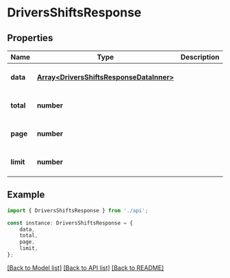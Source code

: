 # DriversShiftsResponse


## Properties

Name | Type | Description | Notes
------------ | ------------- | ------------- | -------------
**data** | [**Array&lt;DriversShiftsResponseDataInner&gt;**](DriversShiftsResponseDataInner.md) |  | [optional] [default to undefined]
**total** | **number** |  | [optional] [default to undefined]
**page** | **number** |  | [optional] [default to undefined]
**limit** | **number** |  | [optional] [default to undefined]

## Example

```typescript
import { DriversShiftsResponse } from './api';

const instance: DriversShiftsResponse = {
    data,
    total,
    page,
    limit,
};
```

[[Back to Model list]](../README.md#documentation-for-models) [[Back to API list]](../README.md#documentation-for-api-endpoints) [[Back to README]](../README.md)
